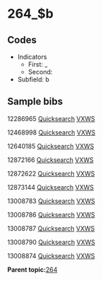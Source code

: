 # 264\_$b

## Codes

-   Indicators
    -   First: \_
    -   Second:
-   Subfield: b

## Sample bibs

12286965 [Quicksearch](https://search.library.yale.edu/catalog/12286965) [VXWS](http://prodorbis.library.yale.edu:7014/vxws/GetHoldingsService?bibId=12286965)

12468998 [Quicksearch](https://search.library.yale.edu/catalog/12468998) [VXWS](http://prodorbis.library.yale.edu:7014/vxws/GetHoldingsService?bibId=12468998)

12640185 [Quicksearch](https://search.library.yale.edu/catalog/12640185) [VXWS](http://prodorbis.library.yale.edu:7014/vxws/GetHoldingsService?bibId=12640185)

12872166 [Quicksearch](https://search.library.yale.edu/catalog/12872166) [VXWS](http://prodorbis.library.yale.edu:7014/vxws/GetHoldingsService?bibId=12872166)

12872622 [Quicksearch](https://search.library.yale.edu/catalog/12872622) [VXWS](http://prodorbis.library.yale.edu:7014/vxws/GetHoldingsService?bibId=12872622)

12873144 [Quicksearch](https://search.library.yale.edu/catalog/12873144) [VXWS](http://prodorbis.library.yale.edu:7014/vxws/GetHoldingsService?bibId=12873144)

13008783 [Quicksearch](https://search.library.yale.edu/catalog/13008783) [VXWS](http://prodorbis.library.yale.edu:7014/vxws/GetHoldingsService?bibId=13008783)

13008786 [Quicksearch](https://search.library.yale.edu/catalog/13008786) [VXWS](http://prodorbis.library.yale.edu:7014/vxws/GetHoldingsService?bibId=13008786)

13008787 [Quicksearch](https://search.library.yale.edu/catalog/13008787) [VXWS](http://prodorbis.library.yale.edu:7014/vxws/GetHoldingsService?bibId=13008787)

13008790 [Quicksearch](https://search.library.yale.edu/catalog/13008790) [VXWS](http://prodorbis.library.yale.edu:7014/vxws/GetHoldingsService?bibId=13008790)

13008874 [Quicksearch](https://search.library.yale.edu/catalog/13008874) [VXWS](http://prodorbis.library.yale.edu:7014/vxws/GetHoldingsService?bibId=13008874)

**Parent topic:**[264](../../tags/264/264.md)

